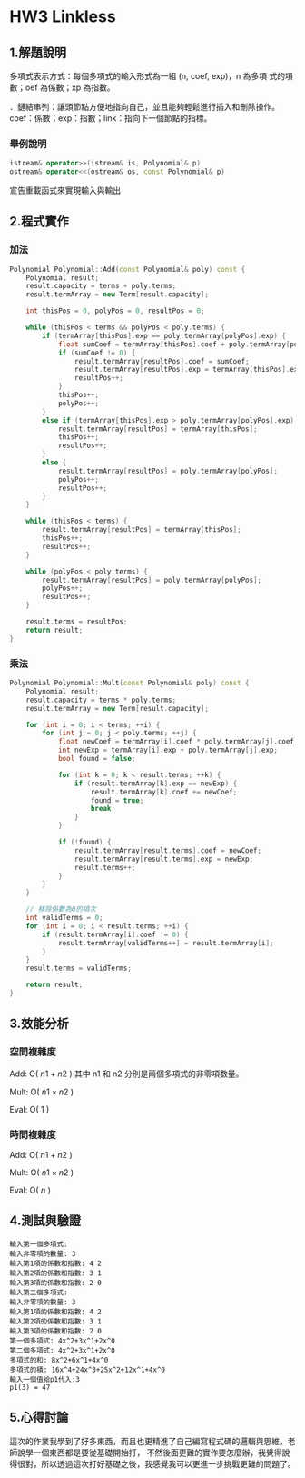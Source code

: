 # HW3 Linkless

## 1.解題說明

多項式表示方式：每個多項式的輸入形式為一組 (n, coef, exp)，n 為多項
式的項數；oef 為係數；xp 為指數。

．鏈結串列：讓頭節點方便地指向自己，並且能夠輕鬆進行插入和刪除操作。
coef：係數；exp：指數；link：指向下一個節點的指標。 


### 舉例說明
```cpp 
istream& operator>>(istream& is, Polynomial& p)
ostream& operator<<(ostream& os, const Polynomial& p)
```
宣告重載函式來實現輸入與輸出
## 2.程式實作

### 加法

```cpp
Polynomial Polynomial::Add(const Polynomial& poly) const {
    Polynomial result;
    result.capacity = terms + poly.terms;
    result.termArray = new Term[result.capacity];

    int thisPos = 0, polyPos = 0, resultPos = 0;

    while (thisPos < terms && polyPos < poly.terms) {
        if (termArray[thisPos].exp == poly.termArray[polyPos].exp) {
            float sumCoef = termArray[thisPos].coef + poly.termArray[polyPos].coef;
            if (sumCoef != 0) {
                result.termArray[resultPos].coef = sumCoef;
                result.termArray[resultPos].exp = termArray[thisPos].exp;
                resultPos++;
            }
            thisPos++;
            polyPos++;
        }
        else if (termArray[thisPos].exp > poly.termArray[polyPos].exp) {
            result.termArray[resultPos] = termArray[thisPos];
            thisPos++;
            resultPos++;
        }
        else {
            result.termArray[resultPos] = poly.termArray[polyPos];
            polyPos++;
            resultPos++;
        }
    }

    while (thisPos < terms) {
        result.termArray[resultPos] = termArray[thisPos];
        thisPos++;
        resultPos++;
    }

    while (polyPos < poly.terms) {
        result.termArray[resultPos] = poly.termArray[polyPos];
        polyPos++;
        resultPos++;
    }

    result.terms = resultPos;
    return result;
}
```

### 乘法

```cpp
Polynomial Polynomial::Mult(const Polynomial& poly) const {
    Polynomial result;
    result.capacity = terms * poly.terms;
    result.termArray = new Term[result.capacity];

    for (int i = 0; i < terms; ++i) {
        for (int j = 0; j < poly.terms; ++j) {
            float newCoef = termArray[i].coef * poly.termArray[j].coef;
            int newExp = termArray[i].exp + poly.termArray[j].exp;
            bool found = false;

            for (int k = 0; k < result.terms; ++k) {
                if (result.termArray[k].exp == newExp) {
                    result.termArray[k].coef += newCoef;
                    found = true;
                    break;
                }
            }

            if (!found) {
                result.termArray[result.terms].coef = newCoef;
                result.termArray[result.terms].exp = newExp;
                result.terms++;
            }
        }
    }

    // 移除係數為0的項次
    int validTerms = 0;
    for (int i = 0; i < result.terms; ++i) {
        if (result.termArray[i].coef != 0) {
            result.termArray[validTerms++] = result.termArray[i];
        }
    }
    result.terms = validTerms;

    return result;
}
```

## 3.效能分析

### 空間複雜度

Add: O( $n1+n2$ ) 其中 n1 和 n2 分別是兩個多項式的非零項數量。

Mult: O( $n1 \times n2$ )

Eval: O( $1$ )

### 時間複雜度

Add: O( $n1+n2$ )

Mult: O( $n1 \times n2$ )

Eval: O( $n$ )
## 4.測試與驗證

```
輸入第一個多項式:
輸入非零項的數量: 3
輸入第1項的係數和指數: 4 2
輸入第2項的係數和指數: 3 1
輸入第3項的係數和指數: 2 0
輸入第二個多項式:
輸入非零項的數量: 3
輸入第1項的係數和指數: 4 2
輸入第2項的係數和指數: 3 1
輸入第3項的係數和指數: 2 0
第一個多項式: 4x^2+3x^1+2x^0
第二個多項式: 4x^2+3x^1+2x^0
多項式的和: 8x^2+6x^1+4x^0
多項式的積: 16x^4+24x^3+25x^2+12x^1+4x^0
輸入一個值給p1代入:3
p1(3) = 47
```

## 5.心得討論

這次的作業我學到了好多東西，而且也更精進了自己編寫程式碼的邏輯與思維，老師說學一個東西都是要從基礎開始打，
不然後面更難的實作要怎麼辦，我覺得說得很對，所以透過這次打好基礎之後，我感覺我可以更進一步挑戰更難的問題了。
